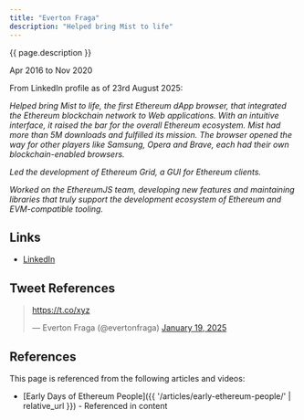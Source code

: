 ```yaml
---
title: "Everton Fraga"
description: "Helped bring Mist to life"
---
```


{{ page.description }}

Apr 2016 to Nov 2020

From LinkedIn profile as of 23rd August 2025:

*Helped bring Mist to life, the first Ethereum dApp browser, that integrated the Ethereum blockchain network to Web applications. With an intuitive interface, it raised the bar for the overall Ethereum ecosystem. Mist had more than 5M downloads and fulfilled its mission. The browser opened the way for other players like Samsung, Opera and Brave, each had their own blockchain-enabled browsers.*

*Led the development of Ethereum Grid, a GUI for Ethereum clients.*

*Worked on the EthereumJS team, developing new features and maintaining libraries that truly support the development ecosystem of Ethereum and EVM-compatible tooling.*

## Links
- [LinkedIn](https://www.linkedin.com/in/evertonfraga/)

## Tweet References

<blockquote class="twitter-tweet"><p lang="en" dir="ltr"><a href="https://t.co/xyz">https://t.co/xyz</a></p>&mdash; Everton Fraga (@evertonfraga) <a href="https://twitter.com/evertonfraga/status/1958922326923518328">January 19, 2025</a></blockquote>
<script async src="https://platform.twitter.com/widgets.js" charset="utf-8"></script>

## References

This page is referenced from the following articles and videos:

- [Early Days of Ethereum People]({{ '/articles/early-ethereum-people/' | relative_url }}) - Referenced in content
